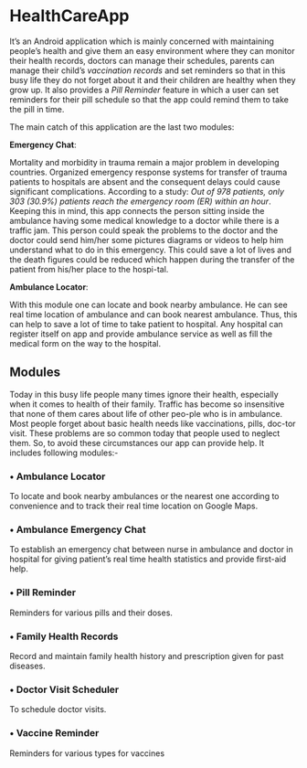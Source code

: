 # HealthCareApp
It’s an Android application which is mainly concerned with maintaining people’s health and give them an easy environment where they can monitor their health records, doctors can manage their schedules, parents can manage their child’s _vaccination records_ and set reminders so that in this busy life they do not forget about it and their children are healthy when they grow up. 
It also provides a _Pill Reminder_ feature in which a user can set reminders for their pill schedule so that the app could remind them to take the pill in time.

The main catch of this application are the last two modules: 

**Emergency Chat**:

Mortality and morbidity in trauma remain a major problem in developing countries. Organized emergency response systems for transfer of trauma patients to hospitals are absent and the consequent delays could cause significant complications. According to a study: _Out of 978 patients, only 303 (30.9%) patients reach the emergency room (ER) within an hour_.
Keeping this in mind, this app connects the person sitting inside the ambulance having some medical knowledge to a doctor while there is a traffic jam. This person could speak the problems to the doctor and the doctor could send him/her some pictures diagrams or videos to help him understand what to do in this emergency. This could save a lot of lives and the death figures could be reduced which happen during the transfer of the patient from his/her place to the hospi-tal.

**Ambulance Locator**: 

With this module one can locate and book nearby ambulance. He can see real time location of ambulance and can book nearest ambulance. Thus, this can help to save a lot of time to take patient to hospital. Any hospital can register itself on app and provide ambulance service as well as fill the medical form on the way to the hospital.

## Modules

Today in this busy life people many times ignore their health, especially when it comes to health of their family. Traffic has become so insensitive that none of them cares about life of other peo-ple who is in ambulance. Most people forget about basic health needs like vaccinations, pills, doc-tor visit. These problems are so common today that people used to neglect them. So, to avoid these circumstances our app can provide help. It includes following modules:-

### •	Ambulance Locator

To locate and book nearby ambulances or the nearest one according to convenience and to track their real time location on Google Maps.

### •	Ambulance Emergency Chat

To establish an emergency chat between nurse in ambulance and doctor in hospital for giving patient’s real time health statistics and provide first-aid help.

### •	Pill Reminder

Reminders for various pills and their doses.

### •	Family Health Records

Record and maintain family health history and prescription given for past diseases.

### •	Doctor Visit Scheduler

To schedule doctor visits.

### •	Vaccine Reminder

Reminders for various types for vaccines

